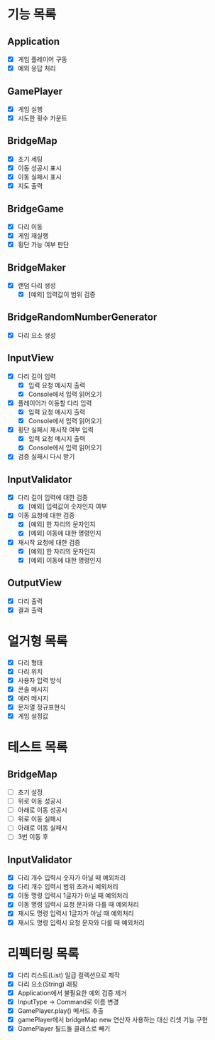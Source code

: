 # 기능 목록

## Application
- [X] 게임 플레이어 구동
- [X] 예외 응답 처리
## GamePlayer 
- [X] 게임 실행
- [X] 시도한 횟수 카운트
## BridgeMap
- [X] 초기 세팅
- [X] 이동 성공시 표시
- [X] 이동 실패시 표시
- [X] 지도 출력
## BridgeGame
- [X] 다리 이동
- [X] 게임 재실행
- [X] 횡단 가능 여부 판단
## BridgeMaker
- [X] 랜덤 다리 생성
  - [X] [예외] 입력값이 범위 검증
## BridgeRandomNumberGenerator
- [X] 다리 요소 생성
## InputView
- [X] 다리 길이 입력
  - [X] 입력 요청 메시지 출력
  - [X] Console에서 입력 읽어오기
- [X] 플레이어가 이동할 다리 입력
  - [X] 입력 요청 메시지 출력
  - [X] Console에서 입력 읽어오기
- [X] 횡단 실패시 재시작 여부 입력
  - [X] 입력 요청 메시지 출력
  - [X] Console에서 입력 읽어오기
- [X] 검증 실패시 다시 받기 
## InputValidator
- [X] 다리 길이 입력에 대한 검증
  - [X] [예외] 입력값이 숫자인지 여부
- [X] 이동 요청에 대한 검증
  - [X] [예외] 한 자리의 문자인지
  - [x] [예외] 이동에 대한 명령인지
- [X] 재시작 요청에 대한 검증
  - [X] [예외] 한 자리의 문자인지
  - [X] [예외] 이동에 대한 명령인지
## OutputView
- [X] 다리 출력
- [X] 결과 출력

# 얼거형 목록
- [X] 다리 형태
- [X] 다리 위치
- [X] 사용자 입력 방식
- [X] 콘솔 메시지
- [X] 에러 메시지
- [X] 문자열 정규표현식
- [X] 게임 설정값

# 테스트 목록

## BridgeMap
- [ ] 초기 설정
- [ ] 위로 이동 성공시
- [ ] 아래로 이동 성공시
- [ ] 위로 이동 실패시
- [ ] 아래로 이동 실패시
- [ ] 3번 이동 후

## InputValidator
- [X] 다리 개수 입력시 숫자가 아닐 때 예외처리
- [X] 다리 개수 입력시 범위 초과시 예외처리
- [X] 이동 명령 입력시 1글자가 아닐 때 예외처리
- [X] 이동 명령 입력시 요청 문자와 다를 때 예외처리
- [X] 재시도 명령 입력시 1글자가 아닐 때 예외처리
- [X] 재시도 명령 입력시 요청 문자와 다를 때 예외처리

# 리펙터링 목록
 
- [X] 다리 리스트(List<String>) 일급 컬렉션으로 제작
- [X] 다리 요소(String) 래핑
- [X] Application에서 불필요한 예외 검증 제거
- [X] InputType -> Command로 이름 변경
- [X] GamePlayer.play() 메서드 추출
- [X] gamePlayer에서 bridgeMap new 연산자 사용하는 대신 리셋 기능 구현
- [X] GamePlayer 필드들 클래스로 빼기